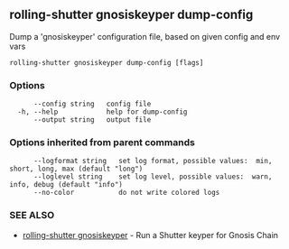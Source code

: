 ## rolling-shutter gnosiskeyper dump-config

Dump a 'gnosiskeyper' configuration file, based on given config and env vars

```
rolling-shutter gnosiskeyper dump-config [flags]
```

### Options

```
      --config string   config file
  -h, --help            help for dump-config
      --output string   output file
```

### Options inherited from parent commands

```
      --logformat string   set log format, possible values:  min, short, long, max (default "long")
      --loglevel string    set log level, possible values:  warn, info, debug (default "info")
      --no-color           do not write colored logs
```

### SEE ALSO

* [rolling-shutter gnosiskeyper](rolling-shutter_gnosiskeyper.md)	 - Run a Shutter keyper for Gnosis Chain


